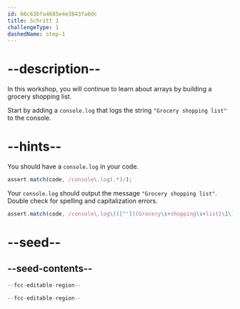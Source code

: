 ```yaml
---
id: 66c63bfa4685e4e3843fa0dc
title: Schritt 1
challengeType: 1
dashedName: step-1
---
```


# --description--

In this workshop, you will continue to learn about arrays by building a grocery shopping list.

Start by adding a `console.log` that logs the string `"Grocery shopping list"` to the console.

# --hints--

You should have a `console.log` in your code.

```js
assert.match(code, /console\.log(.*)/);
```

Your `console.log` should output the message `"Grocery shopping list"`. Double check for spelling and capitalization errors.

```js
assert.match(code, /console\.log\((["'])(Grocery\s+shopping\s+list)\1\)/);
```

# --seed--

## --seed-contents--

```js
--fcc-editable-region--

--fcc-editable-region--
```
